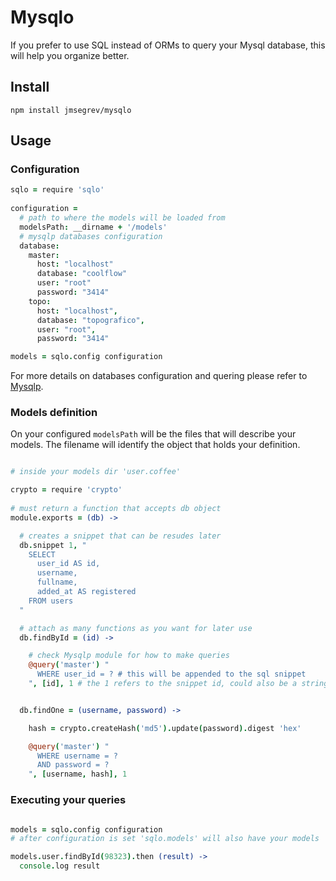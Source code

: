 # Mysqlo

If you prefer to use SQL instead of ORMs to query your Mysql database, this will help you organize better.


## Install

`npm install jmsegrev/mysqlo`

## Usage

### Configuration

```CoffeeScript
sqlo = require 'sqlo'                       
                                                                                  
configuration = 
  # path to where the models will be loaded from 
  modelsPath: __dirname + '/models'
  # mysqlp databases configuration
  database:                                                                       
    master:                                                                       
      host: "localhost"                                                           
      database: "coolflow"                                                        
      user: "root"                                                                
      password: "3414"                                                            
    topo:                                                                         
      host: "localhost",                                                          
      database: "topografico",                                                    
      user: "root",                                                               
      password: "3414"                                                            

models = sqlo.config configuration
```

For more details on databases configuration and quering please refer to [Mysqlp](https://github.com/jmsegrev/mysqlp).

### Models definition

On your configured `modelsPath` will be the files that will describe your models. The filename will identify the object that holds your definition.

```CoffeeScript

# inside your models dir 'user.coffee'

crypto = require 'crypto'
   
# must return a function that accepts db object
module.exports = (db) -> 

  # creates a snippet that can be resudes later
  db.snippet 1, "
    SELECT 
      user_id AS id,
      username,
      fullname,
      added_at AS registered
    FROM users
  "

  # attach as many functions as you want for later use
  db.findById = (id) ->

    # check Mysqlp module for how to make queries
    @query('master') "
      WHERE user_id = ? # this will be appended to the sql snippet
    ", [id], 1 # the 1 refers to the snippet id, could also be a string


  db.findOne = (username, password) ->

    hash = crypto.createHash('md5').update(password).digest 'hex'

    @query('master') "
      WHERE username = ?
      AND password = ?
    ", [username, hash], 1
```

### Executing your queries

```CoffeeScript

models = sqlo.config configuration
# after configuration is set 'sqlo.models' will also have your models

models.user.findById(98323).then (result) ->
  console.log result
